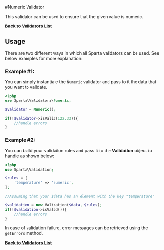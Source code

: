 #Numeric Validator 

This validator can be used to ensure that the given value is numeric. 

[**Back to Validators List**](./reference.md#validators-list)

## Usage
There are two different ways in which all Sparta validators can be used. See below examples for more explanation:

### Example #1:
You can simply instantiate the `Numeric` validator and pass to it the data that you want to validate. 

```php
<?php
use Sparta\Validators\Numeric;

$validator = Numeric();

if(!$validator->isValid(122.33)){ 
	//handle errors
}
```

### Example #2:
You can build your validation rules and pass it to the __Validation__ object to handle as shown below:

```php
<?php
use Sparta\Validation;

$rules = [
	'temperature' => 'numeric',
];

//Assuming that your $data has an element with the key "temperature"

$validation = new Validation($data, $rules);
if(!$validation->isValid()){
	//handle errors
}

```

In case of validation failure, error messages can be retrieved using the `getErrors` method.

[**Back to Validators List**](./reference.md#validators-list)
